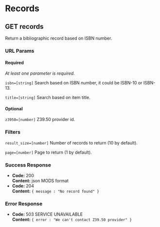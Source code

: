 # Records

## GET records

Return a bibliographic record based on ISBN number.

### URL Params

#### Required

  _At least one parameter is required._

  `isbn=[string]` Search based on ISBN number, it could be ISBN-10 or ISBN-13.

  `title=[string]` Search based on item title.

#### Optional

  `z3950=[number]` Z39.50 provider id.

### Filters

  `result_size=[number]` Number of records to return (10 by default).

  `page=[number]` Page to return (1 by default).

### Success Response

  * **Code:** 200 <br>
    **Content:** json MODS format
  * **Code:** 204 <br>
    **Content:** `{ message : "No record found" }`
 
### Error Response

  * **Code:** 503 SERVICE UNAVAILABLE <br>
    **Content:** `{ error : "We can't contact Z39.50 provider" }`
